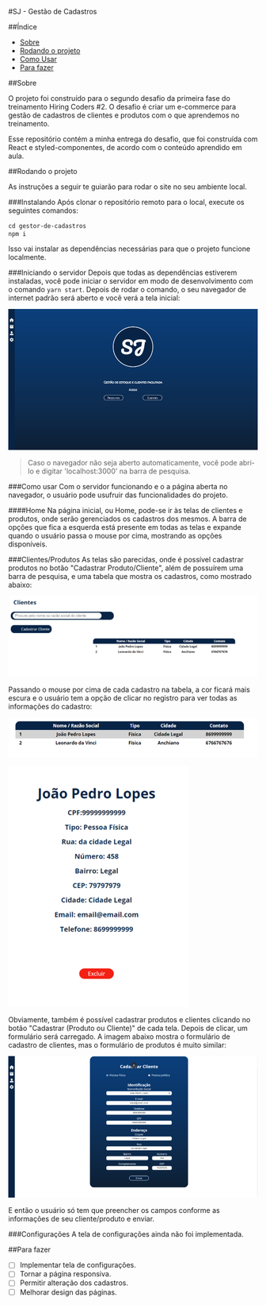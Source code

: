 #SJ - Gestão de Cadastros

##Índice

- [Sobre](#about)
- [Rodando o projeto](#getting_started)
- [Como Usar](#usage)
- [Para fazer](#todo)

##Sobre <a name="about"></a>

O projeto foi construído para o segundo desafio da primeira fase do treinamento Hiring Coders #2.
O desafio é criar um e-commerce para gestão de cadastros de clientes e produtos com o que aprendemos no treinamento.

Esse repositório contém a minha entrega do desafio, que foi construída com React e styled-componentes, de acordo com o conteúdo aprendido em aula.

##Rodando o projeto <a name="getting_started"></a>

As instruções a seguir te guiarão para rodar o site no seu ambiente local.

###Instalando
Após clonar o repositório remoto para o local, execute os seguintes comandos:
```
cd gestor-de-cadastros
npm i
```
Isso vai instalar as dependências necessárias para que o projeto funcione localmente.

###Iniciando o servidor
Depois que todas as dependências estiverem instaladas, você pode iniciar o servidor em modo de desenvolvimento com o comando ```yarn start```.
Depois de rodar o comando, o seu navegador de internet padrão será aberto e você verá a tela inicial:

![image](https://github.com/JoaoP12/gestor-de-cadastros/blob/master/examples/home_image.png)

>Caso o navegador não seja aberto automaticamente, você pode abri-lo e digitar 'localhost:3000' na barra de pesquisa.

###Como usar <a name="usage"></a>
Com o servidor funcionando e o a página aberta no navegador, o usuário pode usufruir das funcionalidades do projeto.

####Home
Na página inicial, ou Home, pode-se ir às telas de clientes e produtos, onde serão gerenciados os cadastros dos mesmos.
A barra de opções que fica a esquerda está presente em todas as telas e expande quando o usuário passa o mouse por cima, mostrando as opções disponíveis.

###Clientes/Produtos
As telas são parecidas, onde é possível cadastrar produtos no botão "Cadastrar Produto/Cliente", além de possuírem uma barra de pesquisa, e uma tabela que mostra os cadastros, como mostrado abaixo:

![image](https://github.com/JoaoP12/gestor-de-cadastros/blob/master/examples/customers_screen.png)

Passando o mouse por cima de cada cadastro na tabela, a cor ficará mais escura e o usuário tem a opção de clicar no registro para ver todas as informações do cadastro:

![image](https://github.com/JoaoP12/gestor-de-cadastros/blob/master/examples/lista_clientes.png)

![image](https://github.com/JoaoP12/gestor-de-cadastros/blob/master/examples/cadastro_cliente.png)

Obviamente, também é possível cadastrar produtos e clientes clicando no botão "Cadastrar (Produto ou Cliente)" de cada tela. Depois de clicar, um formulário será carregado. A imagem abaixo mostra o formulário de cadastro de clientes, mas o formulário de produtos é muito similar:

![image](https://github.com/JoaoP12/gestor-de-cadastros/blob/master/examples/cadastrar_cliente.png)

E então o usuário só tem que preencher os campos conforme as informações de seu cliente/produto e enviar.

###Configurações
A tela de configurações ainda não foi implementada.

##Para fazer
- [ ] Implementar tela de configurações.
- [ ] Tornar a página responsiva.
- [ ] Permitir alteração dos cadastros.
- [ ] Melhorar design das páginas.